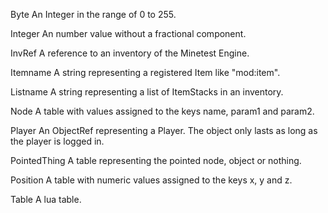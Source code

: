 Byte
An Integer in the range of 0 to 255.

Integer
An number value without a fractional component.

InvRef
A reference to an inventory of the Minetest Engine.

Itemname
A string representing a registered Item like "mod:item".

Listname
A string representing a list of ItemStacks in an inventory.

Node
A table with values assigned to the keys name, param1 and param2.

Player
An ObjectRef representing a Player. The object only lasts as long as the player
is logged in. 

PointedThing
A table representing the pointed node, object or nothing.

Position
A table with numeric values assigned to the keys x, y and z.

Table
A lua table.
